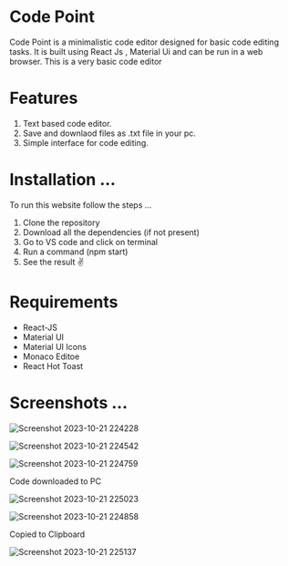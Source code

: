 # Code Point

Code Point is a minimalistic code editor designed for basic code editing tasks. It is built using React Js , Material Ui and can be run in a web browser. This is a very basic code editor

# Features 

1. Text based code editor.
2. Save and downlaod files as .txt file in your pc.
3. Simple interface for code editing.

# Installation ...

To run this website follow the steps ...

1. Clone the repository
2. Download all the dependencies (if not present)
3. Go to VS code and click on terminal
4. Run a command (npm start)
5. See the result ✌️

<h1> Requirements </h1>
<ul>
  <li>React-JS</li>
   <li>Material UI</li>
   <li>Material UI Icons</li>
   <li>Monaco Editoe</li>
   <li>React Hot Toast</li>
</ul>

# Screenshots ...

![Screenshot 2023-10-21 224228](https://github.com/ManishKuPatra254/Edvanta-Assignment/assets/112771729/45eed40f-606d-4770-a6e5-f36e389a4471)

![Screenshot 2023-10-21 224542](https://github.com/ManishKuPatra254/Edvanta-Assignment/assets/112771729/2d7d039c-9355-42b5-b9ed-6ea4a12035be)

![Screenshot 2023-10-21 224759](https://github.com/ManishKuPatra254/Edvanta-Assignment/assets/112771729/f812e76c-3043-41b1-b07d-47b491fbe129)

Code downloaded to PC

![Screenshot 2023-10-21 225023](https://github.com/ManishKuPatra254/Edvanta-Assignment/assets/112771729/cf1a71c4-87fa-4676-9473-29ea9621d9ed)

![Screenshot 2023-10-21 224858](https://github.com/ManishKuPatra254/Edvanta-Assignment/assets/112771729/be3c270d-1017-4dd2-8e02-4ca1b4686523)

Copied to Clipboard

![Screenshot 2023-10-21 225137](https://github.com/ManishKuPatra254/Edvanta-Assignment/assets/112771729/70797261-0f52-4275-8779-13e4669d887b)



